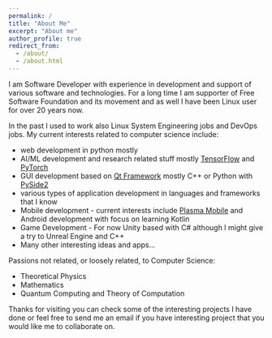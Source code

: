 ```yaml
---
permalink: /
title: "About Me"
excerpt: "About me"
author_profile: true
redirect_from: 
  - /about/
  - /about.html
---
```


I am Software Developer with experience in development and support of various software and technologies.
For a long time I am supporter of Free Software Foundation and its movement and as well I have been Linux user 
for over 20 years now.

In the past I used to work also Linux System Engineering jobs and DevOps jobs. 
My current interests related to computer science include:

  * web development in python mostly 
  * AI/ML development and research related stuff mostly [TensorFlow](https://www.tensorflow.org/) and [PyTorch](https://pytorch.org/)
  * GUI development based on [Qt Framework](https://www.qt.io/) mostly C++ or Python with [PySide2](https://www.qt.io/qt-for-python)
  * various types of application development in languages and frameworks that I know
  * Mobile development - current interests include [Plasma Mobile](https://www.plasma-mobile.org/) and Android development 
        with focus on learning Kotlin
  * Game Development - For now Unity based with C# although I might give a try to Unreal Engine and C++
  * Many other interesting ideas and apps...

Passions not related, or loosely related, to Computer Science:
  * Theoretical Physics 
  * Mathematics 
  * Quantum Computing and Theory of Computation

Thanks for visiting you can check some of the interesting projects I have done or feel free to send me an email if 
you have interesting project that you would like me to collaborate on.